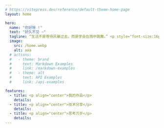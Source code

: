 ```yaml
---
# https://vitepress.dev/reference/default-theme-home-page
layout: home

hero:
  name: "你好呀 !"
  text: "好久不见 ~"
  tagline: “生活不是等待风暴过去，而是学会在雨中跳舞。” <p style="font-size:16px" align="right"> - 维维安·格林</p>
  image:
    src: /home.webp
    alt: aaa
  # actions:
  #   - theme: brand
  #     text: Markdown Examples
  #     link: /markdown-examples
  #   - theme: alt
  #     text: API Examples
  #     link: /api-examples

features:
  - title: <p align="center">我的作品</p>
    details: 
  - title: <p align="center">技术分享</p>
    details:
  - title: <p align="center">思考万岁</p>
    details: 
---
```



